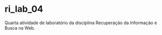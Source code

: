 # ri_lab_04
Quarta atividade de laboratório da disciplina Recuperação da Informação e Busca na Web.
